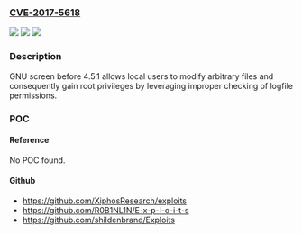 ### [CVE-2017-5618](https://cve.mitre.org/cgi-bin/cvename.cgi?name=CVE-2017-5618)
![](https://img.shields.io/static/v1?label=Product&message=n%2Fa&color=blue)
![](https://img.shields.io/static/v1?label=Version&message=n%2Fa&color=blue)
![](https://img.shields.io/static/v1?label=Vulnerability&message=n%2Fa&color=brighgreen)

### Description

GNU screen before 4.5.1 allows local users to modify arbitrary files and consequently gain root privileges by leveraging improper checking of logfile permissions.

### POC

#### Reference
No POC found.

#### Github
- https://github.com/XiphosResearch/exploits
- https://github.com/R0B1NL1N/E-x-p-l-o-i-t-s
- https://github.com/shildenbrand/Exploits

